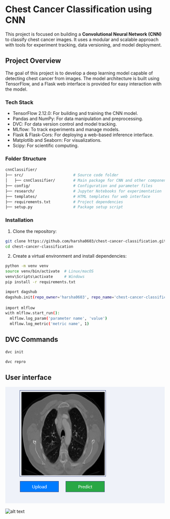 # Chest Cancer Classification using CNN

This project is focused on building a **Convolutional Neural Network (CNN)** to classify chest cancer images. It uses a modular and scalable approach with tools for experiment tracking, data versioning, and model deployment.

## Project Overview

The goal of this project is to develop a deep learning model capable of detecting chest cancer from images. The model architecture is built using TensorFlow, and a Flask web interface is provided for easy interaction with the model.

### Tech Stack

- TensorFlow 2.12.0: For building and training the CNN model.
- Pandas and NumPy: For data manipulation and preprocessing.
- DVC: For data version control and model tracking.
- MLflow: To track experiments and manage models.
- Flask & Flask-Cors: For deploying a web-based inference interface.
- Matplotlib and Seaborn: For visualizations.
- Scipy: For scientific computing.

### Folder Structure

``` bash
cnnClassifier/
├── src/                      # Source code folder
│   ├── cnnClassifier/        # Main package for CNN and other components
├── config/                   # Configuration and parameter files
├── research/                 # Jupyter Notebooks for experimentation
├── templates/                # HTML templates for web interface
├── requirements.txt          # Project dependencies
├── setup.py                  # Package setup script
```

### Installation
1. Clone the repository:
``` bash
git clone https://github.com/harsha0603/chest-cancer-classification.git
cd chest-cancer-classification
```
2. Create a virtual environment and install dependencies:
``` bash
python -m venv venv
source venv/bin/activate  # Linux/macOS
venv\Scripts\activate     # Windows
pip install -r requirements.txt
```


``` bash
import dagshub
dagshub.init(repo_owner='harsha0603', repo_name='chest-cancer-classification', mlflow=True)

import mlflow
with mlflow.start_run():
  mlflow.log_param('parameter name', 'value')
  mlflow.log_metric('metric name', 1)
``` 

## DVC Commands

``` bash 
dvc init
```
```bash
dvc repro
```

## User interface 
![alt text](image.png)


![alt text](image-1.png)